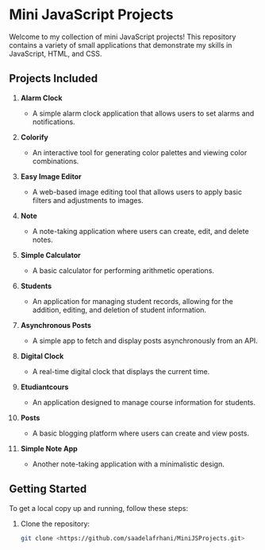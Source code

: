 # Mini JavaScript Projects

Welcome to my collection of mini JavaScript projects! This repository contains a variety of small applications that demonstrate my skills in JavaScript, HTML, and CSS.

## Projects Included

1. **Alarm Clock**
   - A simple alarm clock application that allows users to set alarms and notifications.

2. **Colorify**
   - An interactive tool for generating color palettes and viewing color combinations.

3. **Easy Image Editor**
   - A web-based image editing tool that allows users to apply basic filters and adjustments to images.

4. **Note**
   - A note-taking application where users can create, edit, and delete notes.

5. **Simple Calculator**
   - A basic calculator for performing arithmetic operations.

6. **Students**
   - An application for managing student records, allowing for the addition, editing, and deletion of student information.

7. **Asynchronous Posts**
   - A simple app to fetch and display posts asynchronously from an API.

8. **Digital Clock**
   - A real-time digital clock that displays the current time.

9. **Etudiantcours**
   - An application designed to manage course information for students.

10. **Posts**
    - A basic blogging platform where users can create and view posts.

11. **Simple Note App**
    - Another note-taking application with a minimalistic design.

## Getting Started

To get a local copy up and running, follow these steps:

1. Clone the repository:
   ```bash
   git clone <https://github.com/saadelafrhani/MiniJSProjects.git>
